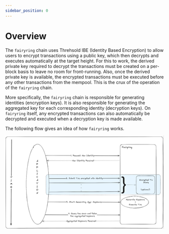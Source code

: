 ```yaml
---
sidebar_position: 0
---
```


# Overview

The `fairyring` chain uses Threhsold IBE (Identity Based Encryption) to allow users to encrypt transactions using a public key,
which then decrypts and executes automatically at the target height.
For this to work, the derived private key required to decrypt the transactions must be created on a per-block basis to leave no room for front-running.
Also, once the derived private key is available, the encrypted transactions must be executed before any other transactions from the mempool.
This is the crux of the operation of the `fairyring` chain.

More specifically, the `fairyring` chain is responsible for generating identities (encryption keys).
It is also responsible for generating the aggregated key for each corresponding identity (decryption keys).
On `fairyring` itself, any encrypted transactions can also automatically be decrypted and executed when a decryption key is made available.

The following flow gives an idea of how `fairyring` works.

![General flow for `fairyring`](../assets/fairyring-overview.png)
